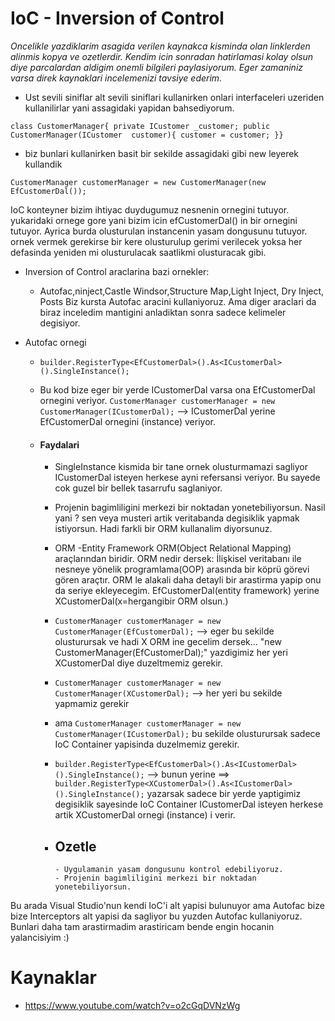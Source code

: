 # IoC - Inversion of Control

*Oncelikle yazdiklarim asagida verilen kaynakca kisminda olan linklerden alinmis kopya ve ozetlerdir. Kendim icin sonradan hatirlamasi kolay olsun diye parcalardan aldigim onemli bilgileri paylasiyorum. Eger zamaniniz varsa direk kaynaklari incelemenizi tavsiye ederim.*

- Ust sevili siniflar alt sevili siniflari kullanirken onlari interfaceleri uzeriden kullanilirlar yani assagidaki yapidan bahsediyorum.
> 
` class CustomerManager{
private ICustomer _customer;
public CustomerManager(ICustomer  customer){
    customer = customer;
}} `

 - biz bunlari kullanirken basit bir sekilde assagidaki gibi  new leyerek kullandik
 
 ` CustomerManager customerManager = new CustomerManager(new EfCustomerDal()); `
  
 IoC konteyner bizim ihtiyac duydugumuz nesnenin ornegini tutuyor. yukaridaki ornege gore yani bizim icin efCustomerDal() in bir ornegini tutuyor.
 Ayrica burda olusturulan instancenin yasam dongusunu tutuyor. ornek vermek gerekirse bir kere olusturulup gerimi verilecek yoksa her defasinda yeniden mi olusturulacak saatlikmi olusturacak gibi.

- Inversion of Control araclarina bazi ornekler:
     - Autofac,ninject,Castle Windsor,Structure Map,Light Inject, Dry Inject, Posts
Biz kursta Autofac aracini kullaniyoruz. Ama diger araclari da biraz inceledim mantigini anladiktan sonra sadece kelimeler degisiyor.

- Autofac ornegi
    - ` builder.RegisterType<EfCustomerDal>().As<ICustomerDal>().SingleInstance(); `
    - Bu kod bize eger bir yerde ICustomerDal varsa ona EfCustomerDal ornegini veriyor.
    ` CustomerManager customerManager = new CustomerManager(ICustomerDal); ` -->  ICustomerDal  yerine EfCustomerDal ornegini (instance) veriyor.
    
    - #### Faydalari 
    
         - SingleInstance kismida bir tane ornek olusturmamazi sagliyor ICustomerDal isteyen herkese ayni refersansi veriyor. Bu sayede cok guzel bir bellek tasarrufu saglaniyor.
         - Projenin bagimliligini merkezi bir noktadan yonetebiliyorsun. Nasil yani ? sen veya musteri artik veritabanda degisiklik yapmak istiyorsun. Hadi farkli  bir ORM kullanalim diyorsunuz.
         - ORM -Entity Framework ORM(Object Relational Mapping) araçlarından biridir. ORM nedir dersek: İlişkisel veritabanı ile nesneye yönelik programlama(OOP) arasında bir köprü görevi gören araçtır. 
          ORM le alakali daha detayli bir arastirma yapip onu da seriye ekleyecegim.
         EfCustomerDal(entity framework) yerine XCustomerDal(x=hergangibir ORM olsun.)
         - ` CustomerManager customerManager = new CustomerManager(EfCustomerDal); ` --> eger bu sekilde olusturursak ve hadi X ORM ine gecelim dersek... "new CustomerManager(EfCustomerDal);" yazdigimiz her yeri XCustomerDal diye duzeltmemiz gerekir.
         - ` CustomerManager customerManager = new CustomerManager(XCustomerDal); ` --> her yeri bu sekilde yapmamiz gerekir
         - ama ` CustomerManager customerManager = new CustomerManager(ICustomerDal); ` bu sekilde olusturursak sadece IoC Container yapisinda duzelmemiz gerekir.
         - ` builder.RegisterType<EfCustomerDal>().As<ICustomerDal>().SingleInstance(); ` --> bunun yerine ==> ` builder.RegisterType<XCustomerDal>().As<ICustomerDal>().SingleInstance(); ` yazarsak sadece bir yerde yaptigimiz degisiklik sayesinde IoC Container ICustomerDal isteyen herkese artik XCustomerDal ornegi (instance) i verir.
        
      - ## Ozetle
            - Uygulamanin yasam dongusunu kontrol edebiliyoruz.
            - Projenin bagimliligini merkezi bir noktadan yonetebiliyorsun.
    


Bu arada Visual Studio'nun kendi IoC'i alt yapisi bulunuyor ama Autofac bize bize Interceptors alt yapisi da sagliyor bu yuzden Autofac kullaniyoruz. Bunlari daha tam arastirmadim arastiricam bende engin hocanin yalancisiyim :)
 
# Kaynaklar 
- https://www.youtube.com/watch?v=o2cGqDVNzWg

